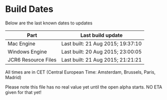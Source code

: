 # Build Dates

Below are the last known dates to updates

Part | Last build update
-----|-----
Mac Engine | Last built: 21 Aug 2015; 19:37:10
Windows Engine | Last built: 20 Aug 2015; 23:00:05
JCR6 Resource Files | Last built: 21 Aug 2015; 21:21:21
All times are in CET (Central European Time: Amsterdam, Brussels, Paris, Madrid)


Please note this file has no real value yet until the open alpha starts. NO ETA given for that yet!
